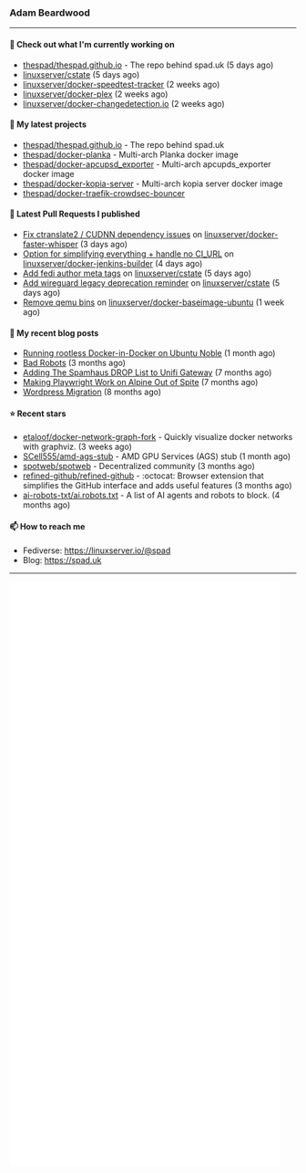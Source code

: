 ### Adam Beardwood
---
#### 👷 Check out what I'm currently working on

- [thespad/thespad.github.io](https://github.com/thespad/thespad.github.io) - The repo behind spad.uk (5 days ago)
- [linuxserver/cstate](https://github.com/linuxserver/cstate) (5 days ago)
- [linuxserver/docker-speedtest-tracker](https://github.com/linuxserver/docker-speedtest-tracker) (2 weeks ago)
- [linuxserver/docker-plex](https://github.com/linuxserver/docker-plex) (2 weeks ago)
- [linuxserver/docker-changedetection.io](https://github.com/linuxserver/docker-changedetection.io) (2 weeks ago)

#### 🌱 My latest projects

- [thespad/thespad.github.io](https://github.com/thespad/thespad.github.io) - The repo behind spad.uk
- [thespad/docker-planka](https://github.com/thespad/docker-planka) - Multi-arch Planka docker image
- [thespad/docker-apcupsd_exporter](https://github.com/thespad/docker-apcupsd_exporter) - Multi-arch apcupds_exporter docker image
- [thespad/docker-kopia-server](https://github.com/thespad/docker-kopia-server) - Multi-arch kopia server docker image 
- [thespad/docker-traefik-crowdsec-bouncer](https://github.com/thespad/docker-traefik-crowdsec-bouncer)

#### 🔨 Latest Pull Requests I published

- [Fix ctranslate2 / CUDNN dependency issues](https://github.com/linuxserver/docker-faster-whisper/pull/23) on [linuxserver/docker-faster-whisper](https://github.com/linuxserver/docker-faster-whisper) (3 days ago)
- [Option for simplifying everything &#43; handle no CI_URL](https://github.com/linuxserver/docker-jenkins-builder/pull/295) on [linuxserver/docker-jenkins-builder](https://github.com/linuxserver/docker-jenkins-builder) (4 days ago)
- [Add fedi author meta tags](https://github.com/linuxserver/cstate/pull/243) on [linuxserver/cstate](https://github.com/linuxserver/cstate) (5 days ago)
- [Add wireguard legacy deprecation reminder](https://github.com/linuxserver/cstate/pull/241) on [linuxserver/cstate](https://github.com/linuxserver/cstate) (5 days ago)
- [Remove qemu bins](https://github.com/linuxserver/docker-baseimage-ubuntu/pull/174) on [linuxserver/docker-baseimage-ubuntu](https://github.com/linuxserver/docker-baseimage-ubuntu) (1 week ago)

#### 📜 My recent blog posts

- [Running rootless Docker-in-Docker on Ubuntu Noble](https://www.spad.uk/posts/rootless-dind-noble/) (1 month ago)
- [Bad Robots](https://www.spad.uk/posts/bad-robots/) (3 months ago)
- [Adding The Spamhaus DROP List to Unifi Gateway](https://www.spad.uk/posts/adding-spamhaus-drop-list-to-unifi-gateway/) (7 months ago)
- [Making Playwright Work on Alpine Out of Spite](https://www.spad.uk/posts/making-playwright-work-on-alpine-out-of-spite/) (7 months ago)
- [Wordpress Migration](https://www.spad.uk/posts/wordpress-migration/) (8 months ago)

#### ⭐ Recent stars

- [etaloof/docker-network-graph-fork](https://github.com/etaloof/docker-network-graph-fork) - Quickly visualize docker networks with graphviz. (3 weeks ago)
- [SCell555/amd-ags-stub](https://github.com/SCell555/amd-ags-stub) - AMD GPU Services (AGS) stub (1 month ago)
- [spotweb/spotweb](https://github.com/spotweb/spotweb) - Decentralized community (3 months ago)
- [refined-github/refined-github](https://github.com/refined-github/refined-github) - :octocat: Browser extension that simplifies the GitHub interface and adds useful features (3 months ago)
- [ai-robots-txt/ai.robots.txt](https://github.com/ai-robots-txt/ai.robots.txt) - A list of AI agents and robots to block. (4 months ago)

#### 📫 How to reach me
- Fediverse: https://linuxserver.io/@spad
- Blog: https://spad.uk
---
<img src="https://raw.githubusercontent.com/thespad/thespad/main/github-metrics.svg">
